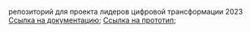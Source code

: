 репозиторий для проекта лидеров цифровой трансформации 2023
[Ссылка на документацию](https://disk.yandex.ru/d/K_G1NVMBSDwZuw);
[Ссылка на прототип](http://46.243.143.123:3000/russpass);
